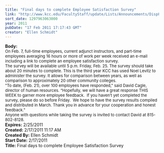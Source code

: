 ```yaml
---
title: "Final days to complete Employee Satisfaction Survey"
link: "http://www.kcc.edu/FacultyStaff/update/Lists/Announcements/DispForm.aspx?ID=122"
sort_date: 1297963063000
year: 2011
pubDate: "17 Feb 2011 17:17:43 GMT"
creator: "Ellen Schmidt"
---
```


<div><b>Body:</b> <div class=ExternalClass3D5530D1EBDC4F70A482B76EF66E63CE><div><font size=2>On Feb. 7, full-time employees, current adjunct instructors, and part-time employees averaging 16 hours or more of work per week received an e-mail including a link to complete an employee satisfaction survey.<br></font></div>
<div><font size=2>The survey will be available until 5 p.m. Friday, Feb. 25. The survey should take about 20 minutes to complete. This is the third year KCC has used Noel Levitz to administer the survey. It allows for comparison between years, as well as comparison to approximately 20 other community colleges. <br></font></div>
<div><font size=2>&quot;To date, (Feb. 21), over 100 employees have responded,&quot; said David Cagle, director of human resources. “Hopefully, we will have a great response THIS WEEK to garner more employee feedback.  If you haven’t yet completed the survey, please do so before Friday.  We hope to have the survey results compiled and distributed in March. Thank you in advance for your cooperation and honest feedback.&quot; <br></font></div>
<div><font size=2>Anyone with questions while taking the survey is invited to contact David at 815-802-8128. <br></font></div></div></div>
<div><b>Expires:</b> 2/25/2011</div>
<div><b>Created:</b> 2/17/2011 11:17 AM</div>
<div><b>Created By:</b> Ellen Schmidt</div>
<div><b>Start Date:</b> 2/17/2011</div>
<div><b>Title:</b> Final days to complete Employee Satisfaction Survey</div>
